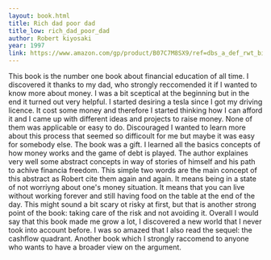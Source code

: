```yaml
---
layout: book.html
title: Rich dad poor dad
title_low: rich_dad_poor_dad
author: Robert kiyosaki
year: 1997
link: https://www.amazon.com/gp/product/B07C7M8SX9/ref=dbs_a_def_rwt_bibl_vppi_i0
---
```


This book is the number one book about financial education of all time. I discovered it thanks to my dad, who strongly reccomended it if I wanted to know more about money. I was a bit sceptical at the beginning but in the end it turned out very helpful. I started desiring a tesla since I got my driving licence. It cost some money and therefore I started thinking how I can afford it and I came up with different ideas and projects to raise money. None of them was applicable or easy to do. Discouraged I wanted to learn more about this process that seemed so difficoult for me but maybe it was easy for somebody else. The book was a gift. I learned all the basics concepts of how money works and the game of debt is played. The author explaines very well some abstract concepts in way of stories of himself and his path to achive financia freedom. This simple two words are the main concept of this abstract as Robert cite them again and again. It means being in a state of not worriyng about one's money situation. It means that you can live without working forever and still having food on the table at the end of the day. This might sound a bit scary ot risky at first, but that is another strong point of the book: taking care of the risk and not avoiding it. Overall I would say that this book made me grow a lot, I discovered a new world that I never took into account before. I was so amazed that I also read the sequel: the cashflow quadrant. Another book which I  strongly raccomend to anyone who wants to have a broader view on the argument.